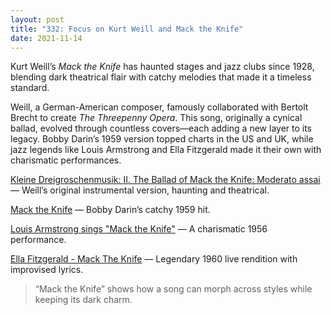 ```yaml
---
layout: post
title: "332: Focus on Kurt Weill and Mack the Knife"
date: 2021-11-14
---
```


Kurt Weill’s *Mack the Knife* has haunted stages and jazz clubs since 1928, blending dark theatrical flair with catchy melodies that made it a timeless standard.

Weill, a German-American composer, famously collaborated with Bertolt Brecht to create *The Threepenny Opera*. This song, originally a cynical ballad, evolved through countless covers—each adding a new layer to its legacy. Bobby Darin’s 1959 version topped charts in the US and UK, while jazz legends like Louis Armstrong and Ella Fitzgerald made it their own with charismatic performances.

[Kleine Dreigroschenmusik: II. The Ballad of Mack the Knife: Moderato assai](https://youtu.be/d01CPhZj3pI) — Weill’s original instrumental version, haunting and theatrical.

[Mack the Knife](https://youtu.be/iooViITRp9M) — Bobby Darin’s catchy 1959 hit.

[Louis Armstrong sings "Mack the Knife"](https://youtu.be/S-lHrDPjGfQ) — A charismatic 1956 performance.

[Ella Fitzgerald - Mack The Knife](https://youtu.be/wYaEVSjg5BE) — Legendary 1960 live rendition with improvised lyrics.

> “Mack the Knife” shows how a song can morph across styles while keeping its dark charm.
